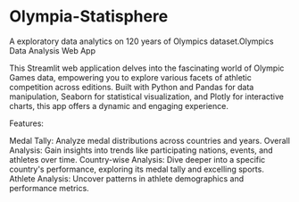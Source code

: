 # Olympia-Statisphere
A exploratory data analytics on 120 years of Olympics dataset.Olympics Data Analysis Web App

This Streamlit web application delves into the fascinating world of Olympic Games data, empowering you to explore various facets of athletic competition across editions. Built with Python and Pandas for data manipulation, Seaborn for statistical visualization, and Plotly for interactive charts, this app offers a dynamic and engaging experience.

Features:

Medal Tally: Analyze medal distributions across countries and years.
Overall Analysis: Gain insights into trends like participating nations, events, and athletes over time.
Country-wise Analysis: Dive deeper into a specific country's performance, exploring its medal tally and excelling sports.
Athlete Analysis: Uncover patterns in athlete demographics and performance metrics.
